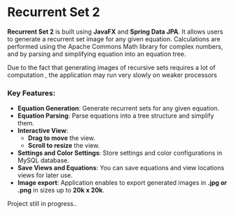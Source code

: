 
# Recurrent Set 2

**Recurrent Set 2** is built using **JavaFX** and **Spring Data JPA**. It allows users to generate a recurrent set image for any given equation.
Calculations are performed using the Apache Commons Math library for complex numbers, and by parsing and simplifying equation into an equation tree. 

Due to the fact that generating images of recursive sets requires a lot of computation , the application may run very slowly on weaker processors

### Key Features:
- **Equation Generation**: Generate recurrent sets for any given equation.
- **Equation Parsing**: Parse equations into a tree structure and simplify them.
- **Interactive View**: 
  - **Drag to move** the view.
  - **Scroll to resize** the view.
- **Settings and Color Settings**: Store settings and color configurations in MySQL database.
- **Save Views and Equations**: You can save equations and view locations views for later use.
- **Image export**: Application enables to export generated images in **.jpg or .png** in sizes up to **20k x 20k**.

Project still in progress..

